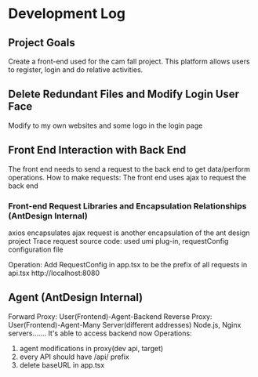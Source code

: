 # Development Log

## Project Goals
Create a front-end used for the cam fall project. This platform allows users to register, login and do relative activities.

## Delete Redundant Files and Modify Login User Face
Modify to my own websites and some logo in the login page

## Front End Interaction with Back End
The front end needs to send a request to the back end to get data/perform operations.
How to make requests: The front end uses ajax to request the back end

### Front-end Request Libraries and Encapsulation Relationships (AntDesign Internal)
axios encapsulates ajax
request is another encapsulation of the ant design project
Trace request source code: used umi plug-in, requestConfig configuration file

Operation: Add RequestConfig in app.tsx to be the prefix of all requests in api.tsx http://localhost:8080

## Agent (AntDesign Internal)
Forward Proxy: User(Frontend)-Agent-Backend
Reverse Proxy: User(Frontend)-Agent-Many Server(different addresses)
Node.js, Nginx servers.......
It's able to access backend now
Operations: 
1. agent modifications in proxy(dev api, target)
2. every API should have /api/ prefix
3. delete baseURL in app.tsx

